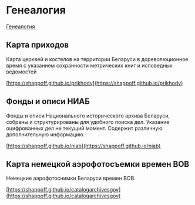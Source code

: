 # Генеалогия

[Генеалогия](https://shappoff.github.io/)


## Карта приходов

Карта церквей и костелов на территории Беларуси в дореволюционное время с указанием сохранности метрических книг и исповедных ведомостей

[https://shappoff.github.io/prikhody](https://shappoff.github.io/prikhody)

## Фонды и описи НИАБ

Фонды и описи Национального исторического архива Беларуси, собраны и структурированы для удобного поиска дел. Указание оцифрованных дел не текущий момент. Содержит различную дополнительную информацию.

[https://shappoff.github.io/niab](https://shappoff.github.io/niab)

## Карта немецкой аэрофотосъемки времен ВОВ

Немецкие аэрофотоснимки Беларуси времен ВОВ.

[https://shappoff.github.io/catalogarchivesgov](https://shappoff.github.io/catalogarchivesgov)
